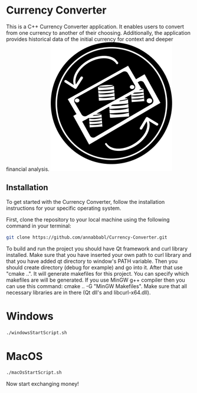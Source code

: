 # Currency Converter

This is a C++ Currency Converter application. It enables users to convert from one currency to another of their choosing. Additionally, the application provides historical data of the initial currency for context and deeper financial analysis.
![Currency Converter Icon](./icon.png)

## Installation

To get started with the Currency Converter, follow the installation instructions for your specific operating system.

First, clone the repository to your local machine using the following command in your terminal:

```bash
git clone https://github.com/annabbabl/Currency-Converter.git
```

To build and run the project you should have Qt framework and curl library installed.
Make sure that you have inserted your own path to curl library and that you have added qt directory to window's PATH variable. 
Then you should create directory (debug for example) and go into it. After that use "cmake ..". It will generate makefiles for this project.
You can specify which makefiles are will be generated. If you use MinGW g++ compiler then you can use this command: cmake .. -G "MinGW Makefiles". Make sure that all necessary libraries are in there (Qt dll's and libcurl-x64.dll).


# Windows

```bash chmod +x windowsStartScript.sh
./windowsStartScript.sh
```


# MacOS

```bash chmod +x macOsStartScript.sh
./macOsStartScript.sh
```

Now start exchanging money!

